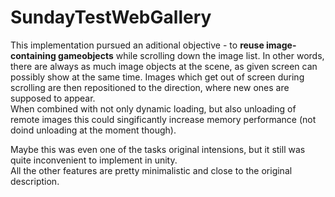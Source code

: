 # SundayTestWebGallery
This implementation pursued an aditional objective - to <b>reuse image-containing gameobjects</b> while scrolling down the image list.
In other words, there are always as much image objects at the scene, as given screen can possibly show at the same time. 
Images which get out of screen during scrolling are then repositioned to the direction, where new ones are supposed to appear.  
When combined with not only dynamic loading, but also unloading of remote images this could singificantly increase memory performance (not doind unloading at the moment though).

Maybe this was even one of the tasks original intensions, but it still was quite inconvenient to implement in unity.  
All the other features are pretty minimalistic and close to the original description.

